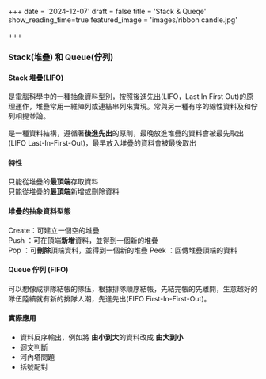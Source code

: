 +++
date = '2024-12-07'
draft = false
title = 'Stack & Queqe'
show_reading_time=true
featured_image = 'images/ribbon candle.jpg'

+++

### Stack(堆疊) 和 Queue(佇列)

#### Stack 堆疊(LIFO)

是電腦科學中的一種抽象資料型別，按照後進先出(LIFO，Last In First Out)的原理運作，堆疊常用一維陣列或連結串列來實現。常與另一種有序的線性資料及和佇列相提並論。

是一種資料結構，遵循著**後進先出**的原則，最晚放進堆疊的資料會被最先取出(LIFO Last-In-First-Out)，最早放入堆疊的資料會被最後取出

<!--more-->

#### 特性

只能從堆疊的**最頂端**存取資料  
只能從堆疊的**最頂端**新增或刪除資料

#### 堆疊的抽象資料型態

Create：可建立一個空的堆疊  
Push ：可在頂端**新增**資料，並得到一個新的堆疊  
Pop ：可**刪除**頂端資料，並得到一個新的堆疊
Peek ：回傳堆疊頂端的資料

#### Queue 佇列 (FIFO)

可以想像成排隊結帳的隊伍，根據排隊順序結帳，先結完帳的先離開，生意越好的隊伍陸續就有新的排隊人潮，先進先出(FIFO First-In-First-Out)。

#### 實際應用

- 資料反序輸出，例如將 **由小到大**的資料改成 **由大到小**
- 迴文判斷
- 河內塔問題
- 括號配對
